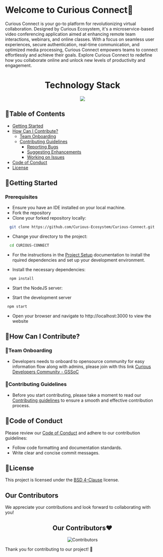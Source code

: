 # Welcome to Curious Connect🚀

Curious Connect is your go-to platform for revolutionizing virtual collaboration. Designed by Curious Ecosystem, it's a microservice-based video conferencing application aimed at enhancing remote team interactions, webinars, and online classes. With a focus on seamless user experiences, secure authentication, real-time communication, and optimized media processing, Curious Connect empowers teams to connect effortlessly and achieve their goals. Explore Curious Connect to redefine how you collaborate online and unlock new levels of productivity and engagement.

<h1 align = "center">Technology Stack</h1>
<p align="center">
  <a href="https://skillicons.dev">
    <img src="https://skillicons.dev/icons?i=git,html,tailwindcss,vite,mongodb,expressjs,react,nodejs,redis" />
  </a>
</p>

## 📑Table of Contents
- [Getting Started](#getting-started)
- [How Can I Contribute?](#how-can-i-contribute)
  - [Team Onboarding](#team-onboarding)
  - [Contributing Guidelines](#contributing-guidelines)
    - [Reporting Bugs](/CONTRIBUTING.md#bug-reporting)
    - [Suggesting Enhancements](/CONTRIBUTING.md#suggesting-enhancements)
    - [Working on Issues](/CONTRIBUTING.md#working-on-issues)
- [Code of Conduct](#code-of-conduct)
- [License](#license)

## 🚀Getting Started

### Prerequisites

- Ensure you have an IDE installed on your local machine.
- Fork the repository
- Clone your forked repository locally:
```bash
  git clone https://github.com/Curious-Ecosystem/Curious-Connect.git

```
- Change your directory to the project:
```bash
  cd CURIOUS-CONNECT

```

- For the instructions in the [Project Setup](docs/Project_Setup.md) documentation to install the rquired dependencies and set up your development environment.

- Install the necessary dependencies:
```bash
  npm install
```
- Start the NodeJS server:

- Start the development server
```bash
 npm start
 ```
- Open your browser and navigate to http://localhost:3000 to view the website
## 🤝How Can I Contribute?

### 🌟Team Onboarding
- Developers needs to onboard to opensource community for easy information flow along with admins, please join with this link  [Curious Developers Community - GSSoC ](https://chat.whatsapp.com/FR0sVnpsSvL4J4l56vLdBN)</br>

### 📜Contributing Guidelines

- Before you start contributing, please take a moment to read our [Contributing guidelines](./CONTRIBUTING.md) to ensure a smooth and effective contribution process.

## 📝Code of Conduct

Please review our [Code of Conduct](./CODE_OF_CONDUCT.md) and adhere to our contribution guidelines:

- Follow code formatting and documentation standards.
- Write clear and concise commit messages.

## 📜License

This project is licensed under the [BSD 4-Clause](./LICENSE.md) license.

## Our Contributors
We appreciate your contributions and look forward to collaborating with you!

 
<h2 align = "center">Our Contributors❤️</h2>
<div align = "center">

 ![Contributors](https://contrib.rocks/image?repo=Curious-Ecosystem/Curious-Connect)
</div>
Thank you for contributing to our project! 🚀
